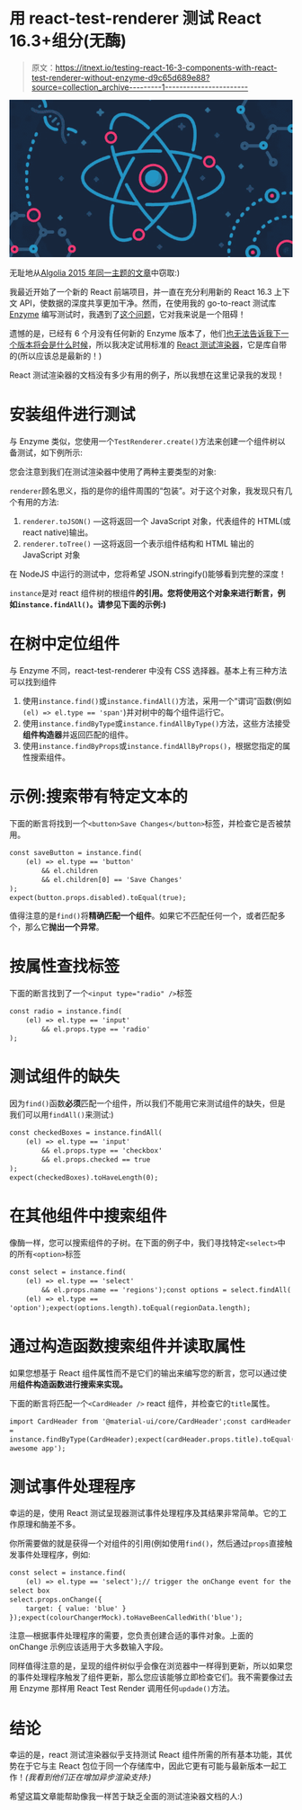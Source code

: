 # 用 react-test-renderer 测试 React 16.3+组分(无酶)

> 原文：<https://itnext.io/testing-react-16-3-components-with-react-test-renderer-without-enzyme-d9c65d689e88?source=collection_archive---------1----------------------->

![](img/0e25a1e3629868d21b77c02eb07ffd63.png)

无耻地从[Algolia 2015 年同一主题的文章](https://blog.algolia.com/how-we-unit-test-react-components-using-expect-jsx/)中窃取:)

我最近开始了一个新的 React 前端项目，并一直在充分利用新的 React 16.3 上下文 API，使数据的深度共享更加干净。然而，在使用我的 go-to-react 测试库 [Enzyme](https://github.com/airbnb/enzyme) 编写测试时，我遇到了[这个问题](https://github.com/airbnb/enzyme/issues/1598)，它对我来说是一个阻碍！

遗憾的是，已经有 6 个月没有任何新的 Enzyme 版本了，他们[也无法告诉我下一个版本将会是什么时候](https://github.com/airbnb/enzyme/issues/1705)，所以我决定试用标准的 [React 测试渲染器](https://reactjs.org/docs/test-renderer.html)，它是库自带的(所以应该总是最新的！)

React 测试渲染器的文档没有多少有用的例子，所以我想在这里记录我的发现！

# 安装组件进行测试

与 Enzyme 类似，您使用一个`TestRenderer.create()`方法来创建一个组件树以备测试，如下例所示:

您会注意到我们在测试渲染器中使用了两种主要类型的对象:

`renderer`顾名思义，指的是你的组件周围的“包装”。对于这个对象，我发现只有几个有用的方法:

1.  `renderer.toJSON()` —这将返回一个 JavaScript 对象，代表组件的 HTML(或 react native)输出。
2.  `renderer.toTree()` —这将返回一个表示组件结构和 HTML 输出的 JavaScript 对象

在 NodeJS 中运行的测试中，您将希望 JSON.stringify()能够看到完整的深度！

`instance`是对 react 组件树的根组件**的引用。您将使用这个对象来进行断言，例如`instance.findAll()`。请参见下面的示例:)**

# 在树中定位组件

与 Enzyme 不同，react-test-renderer 中没有 CSS 选择器。基本上有三种方法可以找到组件

1.  使用`instance.find()`或`instance.findAll()`方法，采用一个“谓词”函数(例如`(el) => el.type == 'span'`)并对树中的每个组件运行它。
2.  使用`instance.findByType`或`instance.findAllByType()`方法，这些方法接受**组件构造器**并返回匹配的组件。
3.  使用`instance.findByProps`或`instance.findAllByProps()`，根据您指定的属性搜索组件。

# 示例:搜索带有特定文本的

下面的断言将找到一个`<button>Save Changes</button>`标签，并检查它是否被禁用。

```
const saveButton = instance.find(
    (el) => el.type == 'button'
        && el.children
        && el.children[0] == 'Save Changes'
);
expect(button.props.disabled).toEqual(true);
```

值得注意的是`find()`将**精确匹配一个组件**。如果它不匹配任何一个，或者匹配多个，那么它**抛出一个异常**。

# 按属性查找标签

下面的断言找到了一个`<input type="radio" />`标签

```
const radio = instance.find(
    (el) => el.type == 'input'
        && el.props.type == 'radio'
);
```

# 测试组件的缺失

因为`find()`函数**必须**匹配一个组件，所以我们不能用它来测试组件的缺失，但是我们可以用`findAll()`来测试:)

```
const checkedBoxes = instance.findAll(
    (el) => el.type == 'input'
        && el.props.type == 'checkbox'
        && el.props.checked == true
);
expect(checkedBoxes).toHaveLength(0);
```

# 在其他组件中搜索组件

像酶一样，您可以搜索组件的子树。在下面的例子中，我们寻找特定`<select>`中的所有`<option>`标签

```
const select = instance.find(
    (el) => el.type == 'select'
        && el.props.name == 'regions');const options = select.findAll(
    (el) => el.type == 'option');expect(options.length).toEqual(regionData.length);
```

# 通过构造函数搜索组件并读取属性

如果您想基于 React 组件属性而不是它们的输出来编写您的断言，您可以通过使用**组件构造函数进行搜索来实现。**

下面的断言将匹配一个`<CardHeader />` react 组件，并检查它的`title`属性。

```
import CardHeader from '@material-ui/core/CardHeader';const cardHeader = instance.findByType(CardHeader);expect(cardHeader.props.title).toEqual('My awesome app');
```

# 测试事件处理程序

幸运的是，使用 React 测试呈现器测试事件处理程序及其结果非常简单。它的工作原理和酶差不多。

你所需要做的就是获得一个对组件的引用(例如使用`find()`，然后通过`props`直接触发事件处理程序，例如:

```
const select = instance.find(
    (el) => el.type == 'select');// trigger the onChange event for the select box
select.props.onChange({
    target: { value: 'blue' }
});expect(colourChangerMock).toHaveBeenCalledWith('blue');
```

注意—根据事件处理程序的需要，您负责创建合适的事件对象。上面的 onChange 示例应该适用于大多数输入字段。

同样值得注意的是，呈现的组件树似乎会像在浏览器中一样得到更新，所以如果您的事件处理程序触发了组件更新，那么您应该能够立即检查它们。我不需要像过去用 Enzyme 那样用 React Test Render 调用任何`updade()`方法。

# 结论

幸运的是，react 测试渲染器似乎支持测试 React 组件所需的所有基本功能，其优势在于它与主 React 包位于同一个存储库中，因此它更有可能与最新版本一起工作！*(我看到他们正在增加异步渲染支持:)*

希望这篇文章能帮助像我一样苦于缺乏全面的测试渲染器文档的人:)